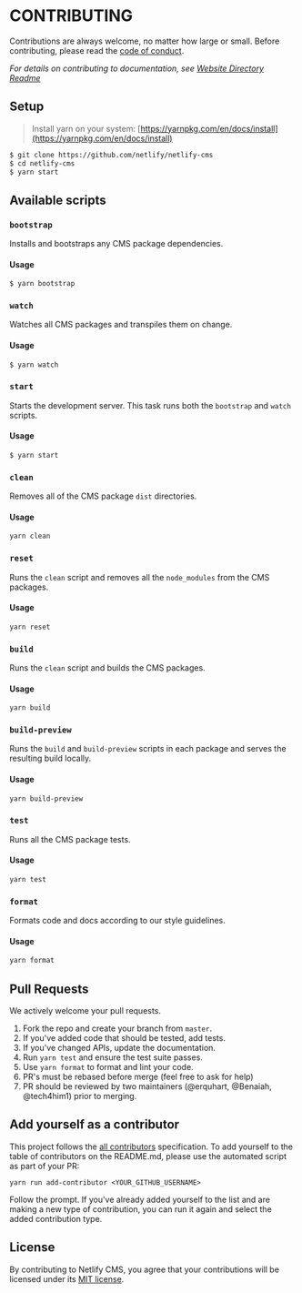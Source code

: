 # CONTRIBUTING

Contributions are always welcome, no matter how large or small. Before contributing,
please read the [code of conduct](CODE_OF_CONDUCT.md).

*For details on contributing to documentation, see [Website Directory Readme](https://github.com/netlify/netlify-cms/website/readme.md)*

## Setup

> Install yarn on your system: [https://yarnpkg.com/en/docs/install](https://yarnpkg.com/en/docs/install)

```sh
$ git clone https://github.com/netlify/netlify-cms
$ cd netlify-cms
$ yarn start
```

## Available scripts

### `bootstrap`

Installs and bootstraps any CMS package dependencies.

#### Usage

```sh
$ yarn bootstrap
```

### `watch`

Watches all CMS packages and transpiles them on change.

#### Usage

```sh
$ yarn watch
```

### `start`

Starts the development server. This task runs both the `bootstrap` and `watch` scripts.

#### Usage

```sh
$ yarn start
```

### `clean`

Removes all of the CMS package `dist` directories.

#### Usage

```sh
yarn clean
```

### `reset`

Runs the `clean` script and removes all the `node_modules` from the CMS packages.

#### Usage

```sh
yarn reset
```

### `build`

Runs the `clean` script and builds the CMS packages.

#### Usage

```sh
yarn build
```

### `build-preview`

Runs the `build` and `build-preview` scripts in each package and serves the resulting build locally.

#### Usage

```sh
yarn build-preview
```

### `test`

Runs all the CMS package tests.

#### Usage

```sh
yarn test
```

### `format`

Formats code and docs according to our style guidelines.

#### Usage

```sh
yarn format
```

## Pull Requests

We actively welcome your pull requests.

1. Fork the repo and create your branch from `master`.
2. If you've added code that should be tested, add tests.
3. If you've changed APIs, update the documentation.
4. Run `yarn test` and ensure the test suite passes.
5. Use `yarn format` to format and lint your code.
6. PR's must be rebased before merge (feel free to ask for help)
7. PR should be reviewed by two maintainers (@erquhart, @Benaiah, @tech4him1) prior to merging.

## Add yourself as a contributor

This project follows the [all contributors](https://github.com/kentcdodds/all-contributors) specification. To add yourself to the table of contributors on the README.md,
please use the automated script as part of your PR:

```console
yarn run add-contributor <YOUR_GITHUB_USERNAME>
```

Follow the prompt. If you've already added yourself to the list and are making a
new type of contribution, you can run it again and select the added contribution
type.

## License

By contributing to Netlify CMS, you agree that your contributions will be licensed
under its [MIT license](LICENSE).
